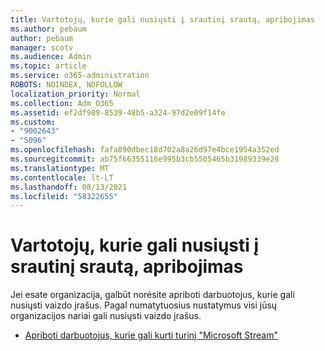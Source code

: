 ```yaml
---
title: Vartotojų, kurie gali nusiųsti į srautinį srautą, apribojimas
ms.author: pebaum
author: pebaum
manager: scotv
ms.audience: Admin
ms.topic: article
ms.service: o365-administration
ROBOTS: NOINDEX, NOFOLLOW
localization_priority: Normal
ms.collection: Adm_O365
ms.assetid: ef2df989-8539-48b5-a324-97d2e09f14fe
ms.custom:
- "9002643"
- "5096"
ms.openlocfilehash: fafa890dbec18d702a8a26d97e4bce1954a352ed
ms.sourcegitcommit: ab75f66355116e995b3cb5505465b31989339e28
ms.translationtype: MT
ms.contentlocale: lt-LT
ms.lasthandoff: 08/13/2021
ms.locfileid: "58322655"
---
```

# <a name="restrict-users-who-can-upload-to-stream"></a>Vartotojų, kurie gali nusiųsti į srautinį srautą, apribojimas

Jei esate organizacija, galbūt norėsite apriboti darbuotojus, kurie gali nusiųsti vaizdo įrašus. Pagal numatytuosius nustatymus visi jūsų organizacijos nariai gali nusiųsti vaizdo įrašus.

- [Apriboti darbuotojus, kurie gali kurti turinį "Microsoft Stream"](https://docs.microsoft.com/stream/restrict-uploaders)
